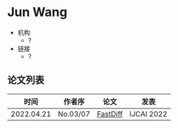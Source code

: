 # Jun Wang

- 机构
  - ?
- 链接
  - ?

## 论文列表

| 时间 | 作者序 | 论文 | 发表 |
|:-:|:-:|---|---|
| 2022.04.21 | No.03/07 | [FastDiff](../Models/Diffusion/2022.04.21_FastDiff.md) | IJCAI 2022 |